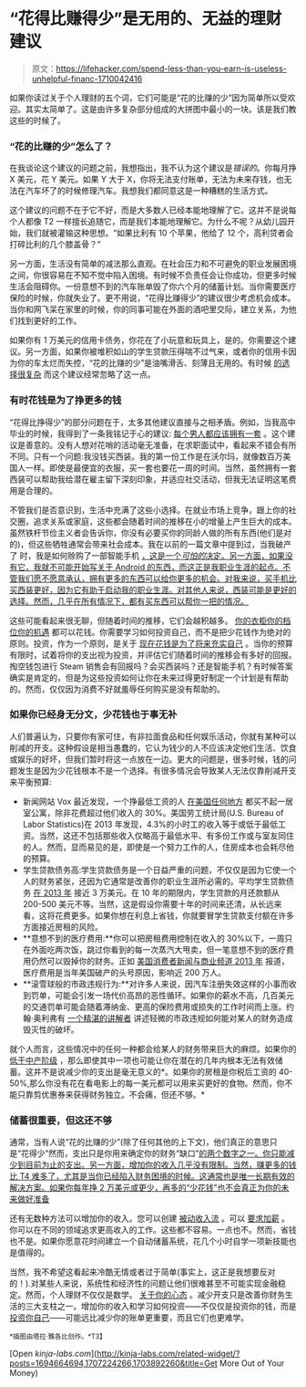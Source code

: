 # “花得比赚得少”是无用的、无益的理财建议

> 原文：<https://lifehacker.com/spend-less-than-you-earn-is-useless-unhelpful-financ-1710042416>

如果你读过关于个人理财的五个词，它们可能是“花的比赚的少”因为简单所以受欢迎。其实太简单了。这是由许多复杂部分组成的大拼图中最小的一块。该是我们教这些的时候了。



### **“花的比赚的少”怎么了？**

在我谈论这个建议的问题之前，我想指出，我不认为这个建议是*错误的*。你每月挣 X 美元，花 Y 美元。如果 Y 大于 X，你将无法支付账单，无法为未来存钱，也无法在汽车坏了的时候修理汽车。我想我们都同意这是一种糟糕的生活方式。

这个建议的问题不在于它不好，而是大多数人已经本能地理解了它。这并不是说每个人都像 T2 一样擅长追随它，而是我们本能地理解它。为什么不呢？从幼儿园开始，我们就被灌输这种思想。“如果比利有 10 个苹果，他给了 12 个，高利贷者会打碎比利的几个膝盖骨？”

另一方面，生活没有简单的减法那么直观。在社会压力和不可避免的职业发展困境之间，你很容易在不知不觉中陷入困境。有时候不负责任会让你成功，但更多时候生活会阻碍你。一份意想不到的汽车账单毁了你六个月的储蓄计划。当你需要医疗保险的时候，你就失业了。更不用说，“花得比赚得少”的建议很少考虑机会成本。当你和网飞呆在家里的时候，你的同事可能在外面的酒吧里交际，建立关系，为他们找到更好的工作。

如果你有 1 万美元的信用卡债务，你花在了小玩意和玩具上，是的。你需要这个建议。另一方面，如果你被堆积如山的学生贷款压得喘不过气来，或者你的信用卡因为你的车太烂而失控，“花的比赚的少”是油嘴滑舌、刻薄且无用的。有时候 [的选择很复杂](https://lifehacker.com/the-financial-advice-im-glad-i-ignored-when-i-was-brok-1492198947) 而这个建议经常忽略了这一点。

### **有时花钱是为了挣更多的钱**

“花得比挣得少”的部分问题在于，太多其他建议直接与之相矛盾。例如，当我高中毕业的时候，我得到了一条我铭记于心的建议: [每个男人都应该拥有一套](http://www.artofmanliness.com/2010/05/13/how-to-build-your-wardrobe-2/) 。这个建议是善意的。没有人想对花哨的活动毫无准备，在求职面试中，看起来不错会有所不同。只有一个问题:我没钱买西装。我的第一份工作是在沃尔玛，就像数百万美国人一样。即使是最便宜的衣服，买一套也要花一周的时间。当然，虽然拥有一套西装可以帮助我给潜在雇主留下深刻印象，并适应社交活动，但我无法证明这笔费用是合理的。

不管我们是否意识到，生活中充满了这些小选择。在就业市场上竞争，跟上你的社交圈，追求关系或家庭，这些都会随着时间的推移在小的增量上产生巨大的成本。虽然铁杆节俭主义者会告诉你，你没有必要买你的同龄人做的所有东西(他们是对的)，但这些牺牲通常会带来社会成本。我在以前的一篇文章中提到过，当我破产了 时，我是如何赊购了一部智能手机 [，这是一个*可怕的*决定。另一方面，如果没有它，我就不可能开始写关于 Android 的东西，而这正是我职业生涯的起点。不管我们愿不愿意承认，拥有更多的东西可以给你更多的机会。对我来说，买手机比买西装更好，因为它有助于启动我的职业生涯。对其他人来说，西装可能是更好的选择。然而，几乎在所有情况下，都有买东西可以帮你一把的情况。](http://lifehacker.com/the-financial-advice-im-glad-i-ignored-when-i-was-brok-1492198947)

这些可能看起来很无聊，但随着时间的推移，它们会越积越多。 [你的衣柜](https://lifehacker.com/how-can-i-learn-to-dress-better-1215111190)[你的档位](http://lifehacker.com/tag/stuff-we-like#_ga=1.131103690.431406394.1415821409)[你的机遇](http://lifehacker.com/how-to-skip-the-sleaze-and-build-a-real-professional-ne-510256651#_ga=1.131103690.431406394.1415821409) 都可以花钱。你需要学习如何投资自己，而不是把少花钱作为绝对的原则。投资，作为一个原则，是关于 [现在花钱是为了将来充实自己](http://twocents.lifehacker.com/the-many-different-types-of-investments-and-how-they-w-1683582510) 。当你的预算有限时，试着将你的支出视为投资，并评估它们随着时间的推移会有多好的回报。掏空钱包进行 Steam 销售会有回报吗？会买西装吗？还是智能手机？有时候答案确实是肯定的，但是为这些投资如何让你在未来过得更好制定一个计划是有帮助的。然而，仅仅因为消费不好就羞辱任何购买是没有帮助的。

### 如果你已经身无分文，少花钱也于事无补

人们普遍认为，只要你有家可住，有非拉面食品和任何娱乐活动，你就有某种可以削减的开支。这种假设是相当愚蠢的，它认为钱少的人不应该决定他们生活、饮食或娱乐的好坏，但我们暂时将这一点放在一边。更大的问题是，很多时候，钱的问题发生是因为少花钱根本不是一个选择。有很多情况会导致某人无法仅靠削减开支来平衡预算:

*   新闻网站 Vox 最近发现，一个挣最低工资的人 [在美国任何地方](http://www.vox.com/2015/5/28/8679889/minimum-wage-housing-map) 都买不起一居室公寓，除非花费超过他们收入的 30%。美国劳工统计局(U.S. Bureau of Labor Statistics)在 2013 年发现，4.3%的小时工的收入等于或低于最低工资。当然，这还不包括那些收入仅略高于最低水平、有多份工作或与室友同住的人。然而，显而易见的是，即使是一个努力工作的人，住房成本也会耗尽他的预算。
*   学生贷款债务高:学生贷款债务是一个日益严重的问题，不仅仅是因为它使一个人的财务紧张，还因为它通常是改善你的职业生涯所必需的。平均学生贷款债务 [在 2013 年](http://www.usnews.com/news/articles/2014/11/13/average-student-loan-debt-hits-30-000) 接近 3 万美元。在 10 年的期限内，学生贷款的月还款额从 200-500 美元不等。当然，这是假设你需要十年的时间来还清，从长远来看，这将花费更多。如果你想在利息上省钱，你就要冒学生贷款支付额在许多方面接近房租的风险。
*   **意想不到的医疗费用:**你可以把房租费用控制在收入的 30%以下，一周只在外面吃两次饭，跳过你看到的每一次蒸汽大甩卖，但一笔意想不到的医疗费用仍然可以毁掉你的财务。正如 [美国消费者新闻与商业频道 2013 年](http://www.cnbc.com/id/100840148) 报道，医疗费用是当年美国破产的头号原因，影响近 200 万人。
*   **滚雪球般的市政违规行为:**对许多人来说，因汽车注册失效这样的小事而收到罚单，可能会引发一场代价高昂的恶性循环。如果你的薪水不高，几百美元的交通罚单可能会随着滞纳金、更高的保险费用或损失的工作时间而上涨。约翰·奥利弗有 [一个精湛的讲解者](https://youtu.be/0UjpmT5noto) 讲述轻微的市政违规如何能对某人的财务造成毁灭性的破坏。

就个人而言，这些情况中的任何一种都会给某人的财务带来巨大的麻烦。如果你的 [低于中产阶级](https://twocents.lifehacker.com/the-salary-required-to-be-middle-class-in-every-state-1695393156) ，那么即使其中一项也可能让你在潜在的几年内根本无法有效储蓄。这并不是说减少你的支出是毫无意义的*。如果你的房租是你税后工资的 40-50%,那么你没有花在看电影上的每一美元都可以用来买更好的食物。然而，你不能只靠剪优惠券来获得财务独立。不会痛，但还不够。*

### 储蓄很重要，但这还不够

通常，当有人说“花的比赚的少”(除了任何其他的上下文)，他们真正的意思只是“花得少”然而，支出只是你用来确定你的财务“缺口”[的两个数字之一。你只能减少到目前为止的支出。另一方面，增加你的收入几乎没有限制。当然，赚更多的钱比 T4 难多了，尤其是当你已经陷入财务困境的时候。这通常也是唯一长期有效的解决方案。如果你每年挣 2 万美元或更少，再多的“少花钱”也不会真正为你的未来做好准备](https://www.rainn.org/statistics)

还有无数种方法可以增加你的收入。您可以创建 [被动收入流](http://lifehacker.com/why-passive-income-is-worth-more-than-active-income-1698928192) 。可以 [要求加薪](http://lifehacker.com/the-right-way-to-ask-for-a-raise-and-get-what-you-deser-1577005970) 。你可以在不同的领域追求更高收入的工作。这些都不容易。一点也不。然而，省钱也不是。如果你愿意花时间建立一个自动储蓄系统，花几个小时自学一项新技能也是值得的。

当然，我不希望这看起来冷酷无情或者过于简单(事实上，这正是我想要反对的！).对某些人来说，系统性和经济性的问题让他们很难甚至不可能实现金融稳定。然而，个人理财不仅仅是数学。 [关于你的心态](http://twocents.lifehacker.com/financial-success-is-more-than-math-its-about-mindset-1694664694) 。减少开支只是改善你财务生活的三大支柱之一。增加你的收入和学习如何投资——不仅仅是投资你的钱，而是 [投资你自己](http://lifehacker.com/the-first-financial-investment-you-should-make-is-in-yo-1564621483)——可能远比减少你的账单更重要，而且它们也更难学。

<small>*插图由塔拉·雅各比创作。*T3】</small>

[Open *kinja-labs.com*](http://kinja-labs.com/related-widget/?posts=1694664694,1707224266,1703892260&title=Get More Out of Your Money)